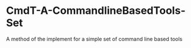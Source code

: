 # CmdT-A-CommandlineBasedTools-Set
A method  of the implement for a simple set  of command line based tools
